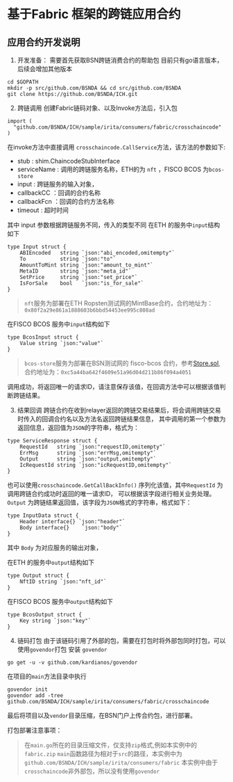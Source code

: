 # 基于Fabric 框架的跨链应用合约

## 应用合约开发说明
1. 开发准备：
需要首先获取BSN跨链消费合约的帮助包 目前只有go语言版本，后续会增加其他版本
```
cd $GOPATH
mkdir -p src/github.com/BSNDA && cd src/github.com/BSNDA
git clone https://github.com/BSNDA/ICH.git
```


2. 跨链调用
创建Fabric链码对象、以及Invoke方法后，引入包
```
import (
  "github.com/BSNDA/ICH/sample/irita/consumers/fabric/crosschaincode"
)
```
在invoke方法中直接调用 `crosschaincode.CallService`方法，该方法的参数如下:
* stub : shim.ChaincodeStubInterface
* serviceName : 调用的跨链服务名称，ETH的为 `nft` ，FISCO BCOS 为`bcos-store`
* input : 跨链服务的输入对象，
* callbackCC ：回调的合约名称
* callbackFcn ：回调的合约方法名称
* timeout : 超时时间

其中 input 参数根据跨链服务不同，传入的类型不同
在ETH 的服务中`input`结构如下
```
type Input struct {
    ABIEncoded   string `json:"abi_encoded,omitempty"`
    To           string `json:"to"`
    AmountToMint string `json:"amount_to_mint"`
    MetaID       string `json:"meta_id"`
    SetPrice     string `json:"set_price"`
    IsForSale    bool   `json:"is_for_sale"`
}
```
> `nft`服务为部署在ETH Ropsten测试网的MintBase合约，合约地址为：`0x80f2a29e861a1888603b6bbd54453ee995c808ad`

在FISCO BCOS 服务中`input`结构如下
```
type BcosInput struct {
    Value string `json:"value"`
}
```
> `bcos-store`服务为部署在BSN测试网的 fisco-bcos 合约，参考[Store.sol](https://github.com/BSNDA/ICH/blob/main/sample/irita/services/fiscobcos/store/Store.sol),合约地址为：`0xc5a44ba642f4609e51a96d04d211b86f094a4051`

调用成功，将返回唯一的请求ID，请注意保存该值，在回调方法中可以根据该值判断跨链结果。

3. 结果回调
跨链合约在收到relayer返回的跨链交易结果后，将会调用跨链交易时传入的回调合约名以及方法名返回跨链结果信息，
其中调用的第一个参数为返回信息，返回值为`JSON`的字符串，格式为：
```
type ServiceResponse struct {
    RequestId   string `json:"requestID,omitempty"`
    ErrMsg      string `json:"errMsg,omitempty"`
    Output      string `json:"output,omitempty"`
    IcRequestId string `json:"icRequestID,omitempty"`
}
```
也可以使用`crosschaincode.GetCallBackInfo()` 序列化该值，其中`RequestId` 为调用跨链合约成功时返回的唯一请求ID，
可以根据该字段进行相关业务处理。
`Output` 为跨链结果返回值，该字段为`JSON`格式的字符串，格式如下：
```
type InputData struct {
    Header interface{} `json:"header"`
    Body interface{}	`json:"body"`
}
```
其中 `Body` 为对应服务的输出对象，

在ETH 的服务中`output`结构如下
```
type Output struct {
    NftID string `json:"nft_id"`
}
```
在FISCO BCOS 服务中`output`结构如下
```
type BcosOutput struct {
    Key string `json:"key"`
}
```

4. 链码打包
由于该链码引用了外部的包，需要在打包时将外部包同时打包，可以使用`govendor`打包
安装 `govendor`
```
go get -u -v github.com/kardianos/govendor
```
在项目的`main`方法目录中执行
```
govendor init
govendor add -tree github.com/BSNDA/ICH/sample/irita/consumers/fabric/crosschaincode
```
最后将项目以及`vendor`目录压缩，在BSN门户上传合约包，进行部署。

打包部署注意事项：
> 在`main.go`所在的目录压缩文件，仅支持`zip`格式,例如本实例中的`fabric.zip`
> `main`函数路径为相对于`src`的路径，本实例中为`github.com/BSNDA/ICH/sample/irita/consumers/fabric`
> 本实例中由于`crosschaincode`非外部包，所以没有使用`govendor`